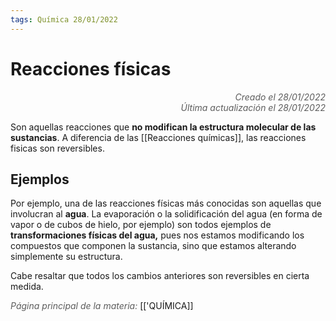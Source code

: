 ```yaml
---
tags: Química 28/01/2022
---
```


# Reacciones físicas
<div style="text-align: right; opacity: 0.7; font-style: italic;">Creado el 28/01/2022</div>
<div style="text-align: right; opacity: 0.7; font-style: italic;">Última actualización el 28/01/2022</div>

Son aquellas reacciones que **no modifican la estructura molecular de las sustancias**. A diferencia de las [[Reacciones químicas]], las reacciones fisicas son reversibles.

## Ejemplos

Por ejemplo, una de las reacciones físicas más conocidas son aquellas que involucran al **agua**. La evaporación o la solidificación del agua (en forma de vapor o de cubos de hielo, por ejemplo) son todos ejemplos de **transformaciones físicas del agua,** pues nos estamos modificando los compuestos que componen la sustancia, sino que estamos alterando simplemente su estructura.

Cabe resaltar que todos los cambios anteriores son reversibles en cierta medida.

<span style="opacity: 0.7; font-style: italic;">Página principal de la materia:</span> [['QUÍMICA]]